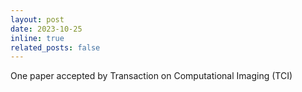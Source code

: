 ```yaml
---
layout: post
date: 2023-10-25
inline: true
related_posts: false
---
```


One paper accepted by Transaction on Computational Imaging (TCI)
